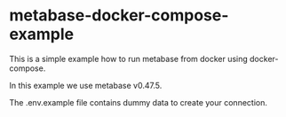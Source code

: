 # metabase-docker-compose-example

This is a simple example how to run metabase from docker using docker-compose.

In this example we use metabase v0.47.5.

The .env.example file contains dummy data to create your connection.